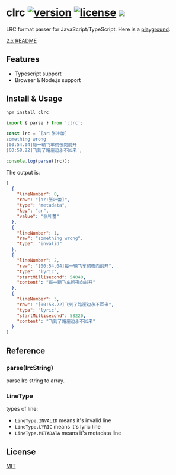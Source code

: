 # clrc [![version](https://img.shields.io/npm/v/clrc)](https://www.npmjs.com/package/clrc) [![license](https://img.shields.io/npm/l/clrc)](https://github.com/mebtte/react-lrc/blob/master/LICENSE) [![](https://img.shields.io/bundlephobia/minzip/clrc)](https://bundlephobia.com/result?p=clrc)

LRC format parser for JavaScript/TypeScript. Here is a [playground](https://mebtte.github.io/clrc).

[2.x README](https://github.com/mebtte/clrc/blob/5c6efcbbfe08d4021e0a7d6252088c5deca428f7/README.md)

## Features

- Typescript support
- Browser & Node.js support

## Install & Usage

```bash
npm install clrc
```

```js
import { parse } from 'clrc';

const lrc = `[ar:张叶蕾]
something wrong
[00:54.04]每一辆飞车彻夜向前开
[00:58.22]飞到了路崖边永不回来`;

console.log(parse(lrc));
```

The output is:

```json
[
  {
    "lineNumber": 0,
    "raw": "[ar:张叶蕾]",
    "type": "metadata",
    "key": "ar",
    "value": "张叶蕾"
  },
  {
    "lineNumber": 1,
    "raw": "something wrong",
    "type": "invalid"
  },
  {
    "lineNumber": 2,
    "raw": "[00:54.04]每一辆飞车彻夜向前开",
    "type": "lyric",
    "startMillisecond": 54040,
    "content": "每一辆飞车彻夜向前开"
  },
  {
    "lineNumber": 3,
    "raw": "[00:58.22]飞到了路崖边永不回来",
    "type": "lyric",
    "startMillisecond": 58220,
    "content": "飞到了路崖边永不回来"
  }
]
```

## Reference

### parse(lrcString)

parse lrc string to array.

### LineType

types of line:

- `LineType.INVALID` means it's invalid line
- `LineType.LYRIC` means it's lyric line
- `LineType.METADATA` means it's metadata line

## License

[MIT](./LICENSE)
